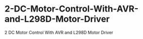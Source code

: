 # 2-DC-Motor-Control-With-AVR-and-L298D-Motor-Driver
2 DC Motor Control With AVR and L298D Motor Driver
